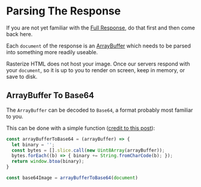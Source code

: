# Parsing The Response

If you are not yet familiar with the [Full Response](./api.md#response), do that first and then come back here.

Each `document` of the response is an [ArrayBuffer](https://developer.mozilla.org/en-US/docs/Web/JavaScript/Reference/Global_Objects/ArrayBuffer) which needs to be parsed into something more readily useable.

Rasterize HTML does not host your image. Once our servers respond with your `document`, so it is up to you to render on screen, keep in memory, or save to disk.

## ArrayBuffer To Base64

The `ArrayBuffer` can be decoded to `Base64`, a format probably most familiar to you.

This can be done with a simple function ([credit to this post](https://stackoverflow.com/questions/9267899/arraybuffer-to-base64-encoded-string)):

```javascript
const arrayBufferToBase64 = (arrayBuffer) => {
  let binary = '';
  const bytes = [].slice.call(new Uint8Array(arrayBuffer));
  bytes.forEach((b) => { binary += String.fromCharCode(b); });
  return window.btoa(binary);
}

const base64Image = arrayBufferToBase64(document)
```
